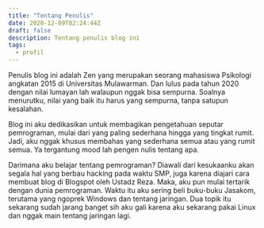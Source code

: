 ```yaml
---
title: "Tentang Penulis"
date: 2020-12-09T02:24:44Z
draft: false
description: Tentang penulis blog ini
tags:
  - profil
---
```


Penulis blog ini adalah Zen yang merupakan seorang mahasiswa Psikologi angkatan 2015 di Universitas Mulawarman. Dan lulus pada tahun 2020 dengan nilai lumayan lah walaupun nggak bisa sempurna. Soalnya menurutku, nilai yang baik itu harus yang sempurna, tanpa satupun kesalahan.

Blog ini aku dedikasikan untuk membagikan pengetahuan seputar pemrograman, mulai dari yang paling sederhana hingga yang tingkat rumit. Jadi, aku nggak khusus membahas yang sederhana semua atau yang rumit semua. Ya tergantung mood lah pengen nulis tentang apa.

Darimana aku belajar tentang pemrograman? Diawali dari kesukaanku akan segala hal yang berbau hacking pada waktu SMP, juga karena diajari cara membuat blog di Blogspot oleh Ustadz Reza. Maka, aku pun mulai tertarik dengan dunia pemrograman. Waktu itu aku sering beli buku-buku Jasakom, terutama yang ngoprek Windows dan tentang jaringan. Dua topik itu sekarang sudah jarang banget sih aku gali karena aku sekarang pakai Linux dan nggak main tentang jaringan lagi.